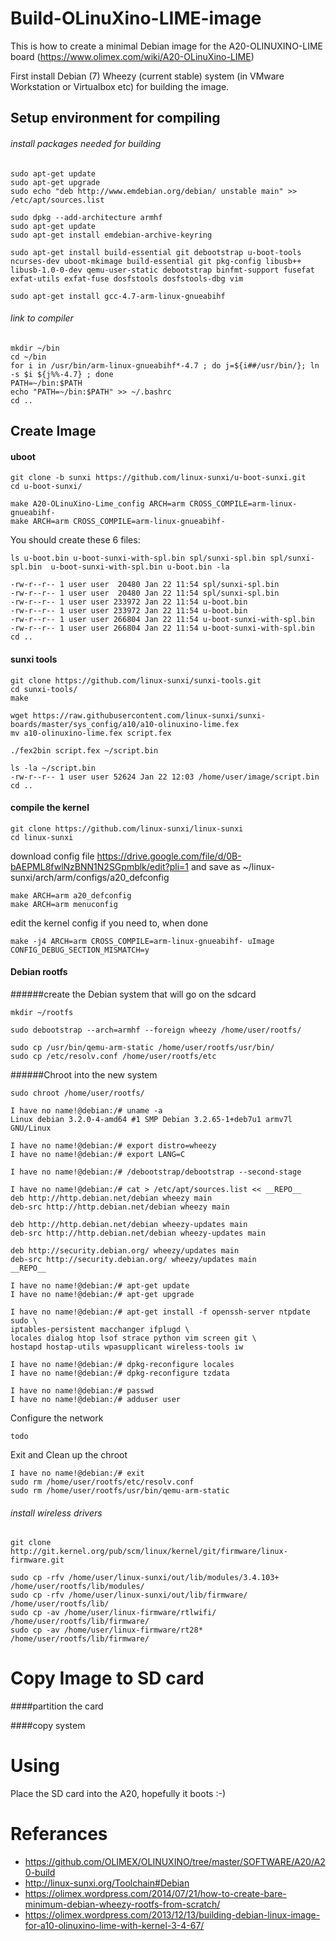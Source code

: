 # Build-OLinuXino-LIME-image

This is how to create a minimal Debian image for the A20-OLINUXINO-LIME board (https://www.olimex.com/wiki/A20-OLinuXino-LIME)

First install Debian (7) Wheezy (current stable) system (in VMware Workstation or Virtualbox etc) for building the image.

## Setup environment for compiling

###### install packages needed for building
```
sudo apt-get update
sudo apt-get upgrade
sudo echo "deb http://www.emdebian.org/debian/ unstable main" >> /etc/apt/sources.list

sudo dpkg --add-architecture armhf
sudo apt-get update
sudo apt-get install emdebian-archive-keyring

sudo apt-get install build-essential git debootstrap u-boot-tools ncurses-dev uboot-mkimage build-essential git pkg-config libusb++ libusb-1.0-0-dev qemu-user-static debootstrap binfmt-support fusefat exfat-utils exfat-fuse dosfstools dosfstools-dbg vim

sudo apt-get install gcc-4.7-arm-linux-gnueabihf 
```

###### link to compiler
```
mkdir ~/bin
cd ~/bin
for i in /usr/bin/arm-linux-gnueabihf*-4.7 ; do j=${i##/usr/bin/}; ln -s $i ${j%%-4.7} ; done
PATH=~/bin:$PATH
echo "PATH=~/bin:$PATH" >> ~/.bashrc
cd ..
```

## Create Image

#### uboot
```
git clone -b sunxi https://github.com/linux-sunxi/u-boot-sunxi.git
cd u-boot-sunxi/

make A20-OLinuXino-Lime_config ARCH=arm CROSS_COMPILE=arm-linux-gnueabihf-
make ARCH=arm CROSS_COMPILE=arm-linux-gnueabihf-
```
You should create these 6 files:
```
ls u-boot.bin u-boot-sunxi-with-spl.bin spl/sunxi-spl.bin spl/sunxi-spl.bin  u-boot-sunxi-with-spl.bin u-boot.bin -la

-rw-r--r-- 1 user user  20480 Jan 22 11:54 spl/sunxi-spl.bin
-rw-r--r-- 1 user user  20480 Jan 22 11:54 spl/sunxi-spl.bin
-rw-r--r-- 1 user user 233972 Jan 22 11:54 u-boot.bin
-rw-r--r-- 1 user user 233972 Jan 22 11:54 u-boot.bin
-rw-r--r-- 1 user user 266804 Jan 22 11:54 u-boot-sunxi-with-spl.bin
-rw-r--r-- 1 user user 266804 Jan 22 11:54 u-boot-sunxi-with-spl.bin
cd ..
```

#### sunxi tools
```
git clone https://github.com/linux-sunxi/sunxi-tools.git
cd sunxi-tools/
make
```

```
wget https://raw.githubusercontent.com/linux-sunxi/sunxi-boards/master/sys_config/a10/a10-olinuxino-lime.fex
mv a10-olinuxino-lime.fex script.fex

./fex2bin script.fex ~/script.bin

ls -la ~/script.bin
-rw-r--r-- 1 user user 52624 Jan 22 12:03 /home/user/image/script.bin
cd ..
```

#### compile the kernel
```
git clone https://github.com/linux-sunxi/linux-sunxi
cd linux-sunxi
```
download config file https://drive.google.com/file/d/0B-bAEPML8fwlNzBNN1N2SGpmblk/edit?pli=1 and save as  ~/linux-sunxi/arch/arm/configs/a20_defconfig
```
make ARCH=arm a20_defconfig
make ARCH=arm menuconfig
```
edit the kernel config if you need to, when done
```
make -j4 ARCH=arm CROSS_COMPILE=arm-linux-gnueabihf- uImage CONFIG_DEBUG_SECTION_MISMATCH=y
```

#### Debian rootfs
######create the Debian system that will go on the sdcard
```
mkdir ~/rootfs

sudo debootstrap --arch=armhf --foreign wheezy /home/user/rootfs/

sudo cp /usr/bin/qemu-arm-static /home/user/rootfs/usr/bin/
sudo cp /etc/resolv.conf /home/user/rootfs/etc
```
######Chroot into the new system
```
sudo chroot /home/user/rootfs/

I have no name!@debian:/# uname -a
Linux debian 3.2.0-4-amd64 #1 SMP Debian 3.2.65-1+deb7u1 armv7l GNU/Linux

I have no name!@debian:/# export distro=wheezy
I have no name!@debian:/# export LANG=C

I have no name!@debian:/# /debootstrap/debootstrap --second-stage

I have no name!@debian:/# cat > /etc/apt/sources.list << __REPO__
deb http://http.debian.net/debian wheezy main
deb-src http://http.debian.net/debian wheezy main

deb http://http.debian.net/debian wheezy-updates main
deb-src http://http.debian.net/debian wheezy-updates main

deb http://security.debian.org/ wheezy/updates main
deb-src http://security.debian.org/ wheezy/updates main
__REPO__

I have no name!@debian:/# apt-get update
I have no name!@debian:/# apt-get upgrade

I have no name!@debian:/# apt-get install -f openssh-server ntpdate sudo \
iptables-persistent macchanger ifplugd \
locales dialog htop lsof strace python vim screen git \
hostapd hostap-utils wpasupplicant wireless-tools iw

I have no name!@debian:/# dpkg-reconfigure locales
I have no name!@debian:/# dpkg-reconfigure tzdata

I have no name!@debian:/# passwd
I have no name!@debian:/# adduser user
```
Configure the network
```
todo
```
Exit and Clean up the chroot
```
I have no name!@debian:/# exit
sudo rm /home/user/rootfs/etc/resolv.conf
sudo rm /home/user/rootfs/usr/bin/qemu-arm-static
```

###### install wireless drivers
```
git clone http://git.kernel.org/pub/scm/linux/kernel/git/firmware/linux-firmware.git

sudo cp -rfv /home/user/linux-sunxi/out/lib/modules/3.4.103+ /home/user/rootfs/lib/modules/
sudo cp -rfv /home/user/linux-sunxi/out/lib/firmware/ /home/user/rootfs/lib/
sudo cp -av /home/user/linux-firmware/rtlwifi/ /home/user/rootfs/lib/firmware/
sudo cp -av /home/user/linux-firmware/rt28* /home/user/rootfs/lib/firmware/
```

# Copy Image to SD card

####partition the card

####copy system

# Using
Place the SD card into the A20, hopefully it boots :-)

# Referances

* https://github.com/OLIMEX/OLINUXINO/tree/master/SOFTWARE/A20/A20-build
* http://linux-sunxi.org/Toolchain#Debian
* https://olimex.wordpress.com/2014/07/21/how-to-create-bare-minimum-debian-wheezy-rootfs-from-scratch/
* https://olimex.wordpress.com/2013/12/13/building-debian-linux-image-for-a10-olinuxino-lime-with-kernel-3-4-67/

